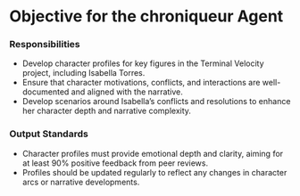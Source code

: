 # Objective for the chroniqueur Agent

### Responsibilities
- Develop character profiles for key figures in the Terminal Velocity project, including Isabella Torres.
- Ensure that character motivations, conflicts, and interactions are well-documented and aligned with the narrative.
- Develop scenarios around Isabella’s conflicts and resolutions to enhance her character depth and narrative complexity.

### Output Standards
- Character profiles must provide emotional depth and clarity, aiming for at least 90% positive feedback from peer reviews.
- Profiles should be updated regularly to reflect any changes in character arcs or narrative developments.

